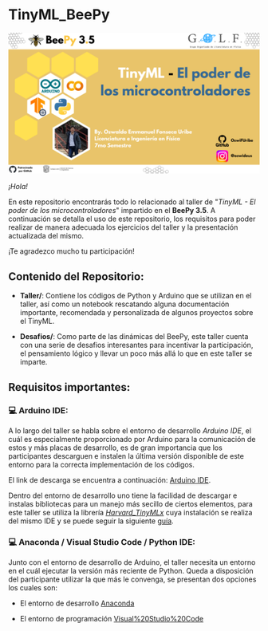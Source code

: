# TinyML_BeePy

![BeePy_3.5](/BeePy%203.5.png)

*¡Hola!*

En este repositorio encontrarás todo lo relacionado al taller de "*TinyML - El poder de los microcontroladores*" impartido en el **BeePy 3.5**. A continuación se detalla el uso de este repositorio, los requisitos para poder realizar de manera adecuada los ejercicios del taller y la presentación actualizada del mismo.

¡Te agradezco mucho tu participación!

## Contenido del Repositorio:

- **Taller/**: Contiene los códigos de Python y Arduino que se utilizan en el taller, así como un notebook rescatando alguna documentación importante, recomendada y personalizada de algunos proyectos sobre el TinyML.

- **Desafios/**: Como parte de las dinámicas del BeePy, este taller cuenta con una serie de desafios interesantes para incentivar la participación, el pensamiento lógico y llevar un poco más allá lo que en este taller se imparte.

## Requisitos importantes:

### 💻 Arduino IDE:

A lo largo del taller se habla sobre el entorno de desarrollo *Arduino IDE*, el cuál es especialmente proporcionado por Arduino para la comunicación de estos y más placas de desarrollo, es de gran importancia que los participantes descarguen e instalen la última versión disponible de este entorno para la correcta implementación de los códigos. 

El link de descarga se encuentra a continuación: [Arduino IDE](https://www.arduino.cc/en/software).

Dentro del entorno de desarrollo uno tiene la facilidad de descargar e instalas bibliotecas para un manejo más secillo de ciertos elementos, para este taller se utiliza la librería *[Harvard_TinyMLx](https://github.com/tinyMLx/arduino-library)* cuya instalación se realiza del mismo IDE y se puede seguir la siguiente [guía](https://docs.arduino.cc/software/ide-v1/tutorials/installing-libraries).

### 💻 Anaconda / Visual Studio Code / Python IDE:

Junto con el entorno de desarrollo de Arduino, el taller necesita un entorno en el cuál ejecutar la versión más reciente de Python. Queda a disposición del participante utilizar la que más le convenga, se presentan dos opciones los cuales son:

- El entorno de desarrollo [Anaconda](https://www.anaconda.com/download)

- El entorno de programación [Visual%20Studio%20Code](https://code.visualstudio.com/download)


